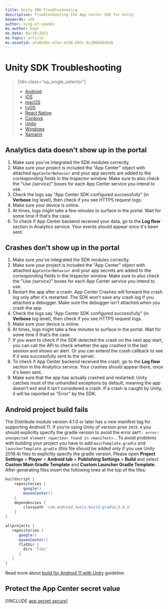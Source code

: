 ```yaml
---
title: Unity SDK Troubleshooting
description: Troubleshooting the App Center SDK for Unity
keywords: sdk
author: king-of-spades
ms.author: kegr
ms.date: 02/26/2021
ms.topic: article
ms.assetid: afa02dbc-47ec-4256-b93c-0c286bb0483b
---
```


# Unity SDK Troubleshooting

> [!div  class="op_single_selector"]
> * [Android](android.md)
> * [iOS](ios.md)
> * [macOS](macos.md)
> * [tvOS](tvOS.md)
> * [React Native](react-native.md)
> * [Cordova](cordova.md)
> * [Unity](unity.md)
> * [Windows](uwp.md)
> * [Xamarin](xamarin.md)

## Analytics data doesn't show up in the portal

1. Make sure you've integrated the SDK modules correctly.
2. Make sure your project is included the "App Center" object with attached `AppCenterBehavior` and your app secrets are added to the corresponding fields in the Inspector window. Make sure to also check the "Use _{service}_" boxes for each App Center service you intend to use.
3. Check the logs say "App Center SDK configured successfully" (in **Verbose** log level), then check if you see HTTPS request logs.
4. Make sure your device is online.
5. At times, logs might take a few minutes to surface in the portal. Wait for some time if that’s the case.
6. To check if App Center backend received your data, go to the **Log flow** section in Analytics service. Your events should appear once it's been sent.

## Crashes don't show up in the portal

1. Make sure you've integrated the SDK modules correctly.
2. Make sure your project is included the "App Center" object with attached `AppCenterBehavior` and your app secrets are added to the corresponding fields in the Inspector window. Make sure to also check the "Use _{service}_" boxes for each App Center service you intend to use.
3. Restart the app after a crash. App Center Crashes will forward the crash log only after it's restarted. The SDK won't save any crash log if you attached a debugger. Make sure the debugger isn't attached when you crash the app.
4. Check the logs say "App Center SDK configured successfully" (in **Verbose** log level), then check if you see HTTPS request logs.
5. Make sure your device is online.
6. At times, logs might take a few minutes to surface in the portal. Wait for some time if that’s the case.
7. If you want to check if the SDK detected the crash on the next app start, you can call the API to check whether the app crashed in the last session and shows an alert. Or you can extend the crash callback to see if it was successfully sent to the server.
8. To check if App Center backend received the crash, go to the **Log flow** section in the Analytics service. Your crashes should appear there, once it's been sent.
9. Make sure that the app has actually crashed and restarted: Unity catches most of the unhandled exceptions by default, meaning the app doesn't exit and it isn't considered a crash. If a crash is caught by Unity, it will be reported as "Error" by the SDK.

## Android project build fails

The Distribute module version 4.1.0 or later has a new manifest tag for supporting Android 11. If you’re using Unity of version prior `2019.4` you should explicitly specify the gradle version to avoid the error `AAPT: error: unexpected element <queries> found in <manifest>.`.
To avoid problems with building your project you have to add `mainTemplate.gradle` and `launcherTemplate.gradle` (this file should be added only if you use Unity 2019.4) files to explicitly specify the gradle version. Please open **Project Settings** > **Player** > **Android tab** > **Publishing Settings** > **Build** and select **Custom Main Gradle Template** and **Custom Launcher Gradle Template**. After generating files insert the following lines at the top of the files:

```groovy
buildscript {
    repositories {
        google()
        mavenCenter()
    }
    dependencies {
        classpath 'com.android.tools.build:gradle:3.4.3'
    }
}

allprojects {
   repositories {
      google()
      mavenCenter()
      flatDir {
        dirs 'libs'
      }
   }
}
```
Read more about [build for Android 11 with Unity](https://developers.google.com/ar/develop/unity/android-11-build) guideline.

## Protect the App Center secret value

[!INCLUDE [app secret secure](../includes/app-secret-secure.md)]
